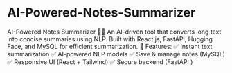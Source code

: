 # AI-Powered-Notes-Summarizer
AI-Powered Notes Summarizer 📝✨ An AI-driven tool that converts long text into concise summaries using NLP. Built with React.js, FastAPI, Hugging Face, and MySQL for efficient summarization. 🚀 Features: ✅ Instant text summarization ✅ AI-powered NLP models ✅ Save &amp; manage notes (MySQL) ✅ Responsive UI (React + Tailwind) ✅ Secure backend (FastAPI )
